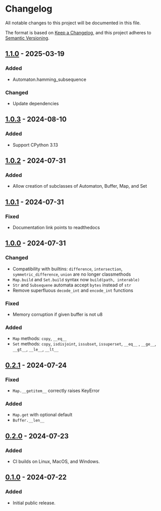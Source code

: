 # Changelog
All notable changes to this project will be documented in this file.

The format is based on [Keep a Changelog](https://keepachangelog.com/en/1.0.0/),
and this project adheres to [Semantic Versioning](https://semver.org/spec/v2.0.0.html).


## [1.1.0] - 2025-03-19
### Added
- Automaton.hamming_subsequence
### Changed
- Update dependencies


## [1.0.3] - 2024-08-10
### Added
- Support CPython 3.13


## [1.0.2] - 2024-07-31
### Added
- Allow creation of subclasses of Automaton, Buffer, Map, and Set


## [1.0.1] - 2024-07-31
### Fixed
- Documentation link points to readthedocs


## [1.0.0] - 2024-07-31
### Changed
- Compatibility with builtins: `difference`, `intersection`,
  `symmetric_difference`, `union` are no longer classmethods
- `Map.build` and `Set.build` syntax now `build(path, interable)`
- `Str` and `Subsequene` automata accept `bytes` instead of `str`
- Remove superfluous `decode_int` and `encode_int` functions

### Fixed
- Memory corruption if given buffer is not u8

### Added
- `Map` methods: `copy`, `__eq__`
- `Set` methods: `copy`, `isdisjoint`, `issubset`, `issuperset`,
                 `__eq__` , `__ge__`, `__gt__`, `__le__`, `__lt__`


## [0.2.1] - 2024-07-24
### Fixed
- `Map.__getitem__` correctly raises KeyError

### Added
- `Map.get` with optional default
- `Buffer.__len__`


## [0.2.0] - 2024-07-23
### Added
-  CI builds on Linux, MacOS, and Windows.


## [0.1.0] - 2024-07-22
### Added
-  Initial public release.


[Unreleased]: https://github.com/jfolz/ducer/compare/1.1.0...main
[1.1.0]: https://github.com/jfolz/ducer/compare/1.0.3...1.1.ß
[1.0.3]: https://github.com/jfolz/ducer/compare/1.0.2...1.0.3
[1.0.2]: https://github.com/jfolz/ducer/compare/1.0.1...1.0.2
[1.0.1]: https://github.com/jfolz/ducer/compare/1.0.0...1.0.1
[1.0.0]: https://github.com/jfolz/ducer/compare/0.2.1...1.0.0
[0.2.1]: https://github.com/jfolz/ducer/compare/0.2.0...0.2.1
[0.2.0]: https://github.com/jfolz/ducer/compare/0.1...0.2.0
[0.1.0]: https://github.com/jfolz/ducer/releases/tag/0.1
